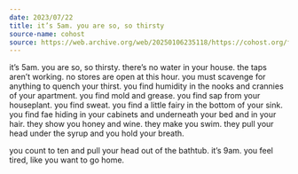 ```yaml
---
date: 2023/07/22
title: it’s 5am. you are so, so thirsty
source-name: cohost
source: https://web.archive.org/web/20250106235118/https://cohost.org/fishfood/post/2141157-it-s-5am-you-are-so
---
```


it’s 5am. you are so, so thirsty. there’s no water in your house. the taps aren’t working. no stores are open at this hour. you must scavenge for anything to quench your thirst. you find humidity in the nooks and crannies of your apartment. you find mold and grease. you find sap from your houseplant. you find sweat. you find a little fairy in the bottom of your sink. you find fae hiding in your cabinets and underneath your bed and in your hair. they show you honey and wine. they make you swim. they pull your head under the syrup and you hold your breath.

you count to ten and pull your head out of the bathtub. it’s 9am. you feel tired, like you want to go home.